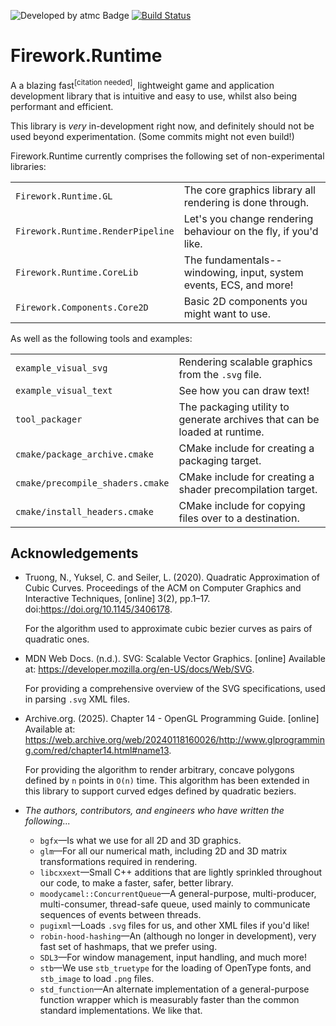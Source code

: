 ![Developed by atmc Badge](https://img.shields.io/badge/atmc-We%20made%20this!-%23303030?labelColor=%23c80000)
[![Build Status](https://img.shields.io/github/actions/workflow/status/YellowChemistryPublishing/Firework.Runtime/cmake.yml?branch=main&logo=github)](https://github.com/YellowChemistryPublishing/Firework.Runtime/actions/workflows/cmake.yml)

# Firework.Runtime

A a blazing fast<sup>\[citation needed\]</sup>, lightweight game and application development library that is intuitive and easy to use, whilst also being performant and efficient.

This library is _very_ in-development right now, and definitely should not be used beyond experimentation. (Some commits might not even build!)

Firework.Runtime currently comprises the following set of non-experimental libraries:

|                                   |                                                                   |
| --------------------------------- | ----------------------------------------------------------------- |
| `Firework.Runtime.GL`             | The core graphics library all rendering is done through.          |
| `Firework.Runtime.RenderPipeline` | Let's you change rendering behaviour on the fly, if you'd like.   |
| `Firework.Runtime.CoreLib`        | The fundamentals--windowing, input, system events, ECS, and more! |
| `Firework.Components.Core2D`      | Basic 2D components you might want to use.                        |

As well as the following tools and examples:

|                                  |                                                                           |
| -------------------------------- | ------------------------------------------------------------------------- |
| `example_visual_svg`             | Rendering scalable graphics from the `.svg` file.                         |
| `example_visual_text`            | See how you can draw text!                                                |
| `tool_packager`                  | The packaging utility to generate archives that can be loaded at runtime. |
| `cmake/package_archive.cmake`    | CMake include for creating a packaging target.                            |
| `cmake/precompile_shaders.cmake` | CMake include for creating a shader precompilation target.                |
| `cmake/install_headers.cmake`    | CMake include for copying files over to a destination.                    |

## Acknowledgements

-   Truong, N., Yuksel, C. and Seiler, L. (2020). Quadratic Approximation of Cubic Curves. Proceedings of the ACM on Computer Graphics and Interactive Techniques, [online] 3(2),
    pp.1–17. doi:https://doi.org/10.1145/3406178.

    For the algorithm used to approximate cubic bezier curves as pairs of quadratic ones.

-   MDN Web Docs. (n.d.). SVG: Scalable Vector Graphics. [online] Available at: https://developer.mozilla.org/en-US/docs/Web/SVG.

    For providing a comprehensive overview of the SVG specifications, used in parsing `.svg` XML files.

-   Archive.org. (2025). Chapter 14 - OpenGL Programming Guide. [online] Available at:
    https://web.archive.org/web/20240118160026/http://www.glprogramming.com/red/chapter14.html#name13.

    For providing the algorithm to render arbitrary, concave polygons defined by `n` points in `O(n)` time. This algorithm has been extended in this library to support curved edges
    defined by quadratic beziers.

-   _The authors, contributors, and engineers who have written the following..._
    -   `bgfx`—Is what we use for all 2D and 3D graphics.
    -   `glm`—For all our numerical math, including 2D and 3D matrix transformations required in rendering.
    -   `libcxxext`—Small C++ additions that are lightly sprinkled throughout our code, to make a faster, safer, better library.
    -   `moodycamel::ConcurrentQueue`—A general-purpose, multi-producer, multi-consumer, thread-safe queue, used mainly to communicate sequences of events between threads.
    -   `pugixml`—Loads `.svg` files for us, and other XML files if you'd like!
    -   `robin-hood-hashing`—An (although no longer in development), very fast set of hashmaps, that we prefer using.
    -   `SDL3`—For window management, input handling, and much more!
    -   `stb`—We use `stb_truetype` for the loading of OpenType fonts, and `stb_image` to load `.png` files.
    -   `std_function`—An alternate implementation of a general-purpose function wrapper which is measurably faster than the common standard implementations. We like that.
